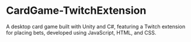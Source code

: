# CardGame-TwitchExtension
A desktop card game built with Unity and C#, featuring a Twitch extension for placing bets, developed using JavaScript, HTML, and CSS.
